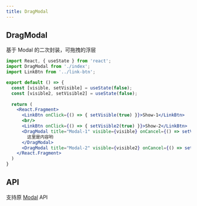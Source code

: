```yaml
---
title: DragModal
---
```


## DragModal

基于 Modal 的二次封装，可拖拽的浮层

```jsx
import React, { useState } from 'react';
import DragModal from './index';
import LinkBtn from '../link-btn';

export default () => {
  const [visible, setVisible] = useState(false);
  const [visible2, setVisible2] = useState(false);
  
  return (
    <React.Fragment>
      <LinkBtn onClick={() => { setVisible(true) }}>Show-1</LinkBtn>
      <br/>
      <LinkBtn onClick={() => { setVisible2(true) }}>Show-2</LinkBtn>
      <DragModal title="Modal-1" visible={visible} onCancel={() => setVisible(false)}>
        这里是内容哟
      </DragModal>
      <DragModal title="Modal-2" visible={visible2} onCancel={() => setVisible2(false)} />
    </React.Fragment>
  )
}
```

## API

支持原 [Modal](https://ant-design.gitee.io/components/modal-cn/) API
